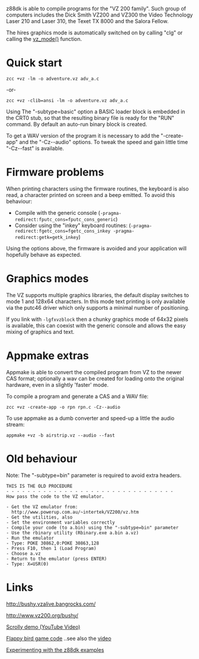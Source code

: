 
z88dk is able to compile programs for the "VZ 200 family".
Such group of computers includes the Dick Smith VZ200 and VZ300 the Video Technology Laser 210 and Laser 310, the Texet TX 8000 and the Salora Fellow.

The hires graphics mode is automatically switched on by calling "clg" or calling the [vz_mode()](library/vz200) function.

# Quick start

    zcc +vz -lm -o adventure.vz adv_a.c

-or-

    zcc +vz -clib=ansi -lm -o adventure.vz adv_a.c


Using The "-subtype=basic" option a BASIC loader block is embedded in the CRT0 stub, so that the resulting binary file is ready for the "RUN" command.  By default an auto-run binary block is created.

To get a WAV version of the program it is necessary to add the "-create-app" and the "-Cz--audio" options.
To tweak the speed and gain little time "-Cz--fast" is available.

# Firmware problems

When printing characters using the firmware routines, the keyboard is also read, a character printed on screen and a beep emitted. To avoid this behaviour:

* Compile with the generic console (`-pragma-redirect:fputc_cons=fputc_cons_generic`)
* Consider using the "inkey" keyboard routines: (`-pragma-redirect:fgetc_cons=fgetc_cons_inkey -pragma-redirect:getk=getk_inkey`)

Using the options above, the firmware is avoided and your application will hopefully behave as expected.

# Graphics modes

The VZ supports multiple graphics libraries, the default display switches to mode 1 and 128x64 characters. In this mode text printing is only available via the putc46 driver which only supports a minimal number of positioning.

If you link with `-lgfxvzblock` then a chunky graphics mode of 64x32 pixels is available, this can coexist with the generic console and allows the easy mixing of graphics and text.

# Appmake extras

Appmake is able to convert the compiled program from VZ to the newer CAS format; optionally a wav can be created for loading onto the original hardware, even in a slightly 'faster' mode.


To compile a program and generate a CAS and a WAV file:

    zcc +vz -create-app -o rpn rpn.c -Cz--audio

To use appmake as a dumb converter and speed-up a little the audio stream:

    appmake +vz -b airstrip.vz --audio --fast

# Old behaviour

Note: The "-subtype=bin" parameter is required to avoid extra headers.

	
	THIS IS THE OLD PROCEDURE  
	- - - - - - - - - - - - - - - - - - - - - - - - - - - - - - - -
	How pass the code to the VZ emulator.
	
	- Get the VZ emulator from:
	  http://www.powerup.com.au/~intertek/VZ200/vz.htm
	- Get the utilities, also
	- Set the environment variables correctly
	- Compile your code (to a.bin) using the "-subtype=bin" parameter 
	- Use the rbinary utility (Rbinary.exe a.bin a.vz)
	- Run the emulator
	- Type: POKE 30862,0:POKE 30863,128
	- Press F10, then 1 (Load Program)
	- Choose a.vz
	- Return to the emulator (press ENTER)
	- Type: X=USR(0)




# Links

http://bushy.vzalive.bangrocks.com/

http://www.vz200.org/bushy/

[Scrolly demo (YouTube Video)](https://www.youtube.com/watch?v=80nJ4RiR8xs)

[Flappy bird game code](https://github.com/gameblabla/flappybird_vz200/releases/tag/1.0) ..see also the [video](https://m.youtube.com/watch?v=mXtx4F2rmVg)

[Experimenting with the z88dk examples](https://m.youtube.com/watch?v=u8amUYLfi18)